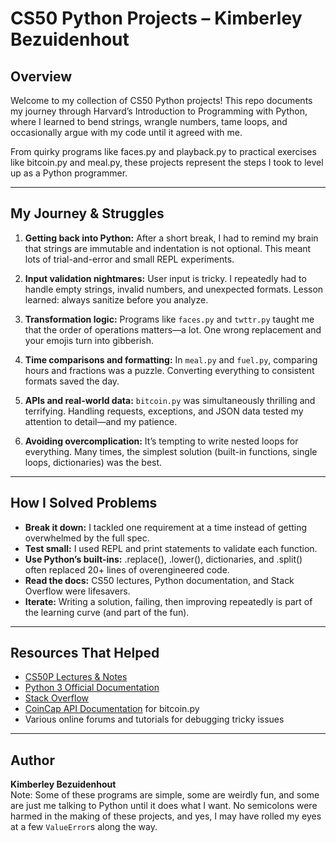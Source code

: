 # CS50 Python Projects – Kimberley Bezuidenhout

## Overview
Welcome to my collection of CS50 Python projects! This repo documents my journey through Harvard’s Introduction to Programming with Python, where I learned to bend strings, wrangle numbers, tame loops, and occasionally argue with my code until it agreed with me.  

From quirky programs like faces.py and playback.py to practical exercises like bitcoin.py and meal.py, these projects represent the steps I took to level up as a Python programmer.  

---

## My Journey & Struggles
1. **Getting back into Python:** After a short break, I had to remind my brain that strings are immutable and indentation is not optional. This meant lots of trial-and-error and small REPL experiments.  

2. **Input validation nightmares:** User input is tricky. I repeatedly had to handle empty strings, invalid numbers, and unexpected formats. Lesson learned: always sanitize before you analyze.  

3. **Transformation logic:** Programs like `faces.py` and `twttr.py` taught me that the order of operations matters—a lot. One wrong replacement and your emojis turn into gibberish.  

4. **Time comparisons and formatting:** In `meal.py` and `fuel.py`, comparing hours and fractions was a puzzle. Converting everything to consistent formats saved the day.  

5. **APIs and real-world data:** `bitcoin.py` was simultaneously thrilling and terrifying. Handling requests, exceptions, and JSON data tested my attention to detail—and my patience.  

6. **Avoiding overcomplication:** It’s tempting to write nested loops for everything. Many times, the simplest solution (built-in functions, single loops, dictionaries) was the best.  

---

## How I Solved Problems
- **Break it down:** I tackled one requirement at a time instead of getting overwhelmed by the full spec.  
- **Test small:** I used REPL and print statements to validate each function.  
- **Use Python’s built-ins:** .replace(), .lower(), dictionaries, and .split() often replaced 20+ lines of overengineered code.  
- **Read the docs:** CS50 lectures, Python documentation, and Stack Overflow were lifesavers.  
- **Iterate:** Writing a solution, failing, then improving repeatedly is part of the learning curve (and part of the fun).  

---

## Resources That Helped
- [CS50P Lectures & Notes](https://cs50.harvard.edu/python/)  
- [Python 3 Official Documentation](https://docs.python.org/3/)  
- [Stack Overflow](https://stackoverflow.com/)  
- [CoinCap API Documentation](https://docs.coincap.io/) for bitcoin.py  
- Various online forums and tutorials for debugging tricky issues  

---


## Author
**Kimberley Bezuidenhout**  
Note: Some of these programs are simple, some are weirdly fun, and some are just me talking to Python until it does what I want. No semicolons were harmed in the making of these projects, and yes, I may have rolled my eyes at a few `ValueError`s along the way. 
